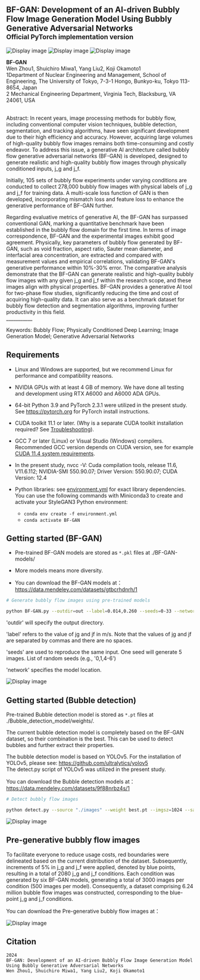 ## BF-GAN: Development of an AI-driven Bubbly Flow Image Generation Model Using Bubbly Generative Adversarial Networks<br><sub>Official PyTorch implementation version</sub>

![Display image](./docs/bubbly.gif)
![Display image](./docs/1.png)
![Display image](./docs/2.png)

**BF-GAN**<br>
Wen Zhou1, Shuichiro Miwa1, Yang Liu2, Koji Okamoto1<br>
1Department of Nuclear Engineering and Management, School of Engineering, The University of Tokyo, 7-3-1 Hongo, Bunkyo-ku, Tokyo 113-8654, Japan<br>
2 Mechanical Engineering Department, Virginia Tech, Blacksburg, VA 24061, USA<br>
<br>

Abstract: In recent years, image processing methods for bubbly flow, including conventional computer vision techniques, bubble detection, segmentation, and tracking algorithms, have seen significant development due to their high efficiency and accuracy. However, acquiring large volumes of high-quality bubbly flow images remains both time-consuming and costly endeavor. To address this issue, a generative AI architecture called bubbly flow generative adversarial networks (BF-GAN) is developed, designed to generate realistic and high-quality bubbly flow images through physically conditioned inputs, j_g and j_f.<br>

Initially, 105 sets of bubbly flow experiments under varying conditions are conducted to collect 278,000 bubbly flow images with physical labels of j_g and j_f for training data. A multi-scale loss function of GAN is then developed, incorporating mismatch loss and feature loss to enhance the generative performance of BF-GAN further.<br>

Regarding evaluative metrics of generative AI, the BF-GAN has surpassed conventional GAN, marking a quantitative benchmark have been established in the bubbly flow domain for the first time. In terms of image correspondence, BF-GAN and the experimental images exhibit good agreement. Physically, key parameters of bubbly flow generated by BF-GAN, such as void fraction, aspect ratio, Sauter mean diameter, and interfacial area concentration, are extracted and compared with measurement values and empirical correlations, validating BF-GAN's generative performance within 10%-30% error. The comparative analysis demonstrate that the BF-GAN can generate realistic and high-quality bubbly flow images with any given j_g and j_f within the research scope, and these images align with physical properties. BF-GAN provides a generative AI tool for two-phase flow studies, significantly reducing the time and cost of acquiring high-quality data. It can also serve as a benchmark dataset for bubbly flow detection and segmentation algorithms, improving further productivity in this field.<br>___________


Keywords: 
Bubbly Flow; Physically Conditioned Deep Learning; Image Generation Model; Generative Adversarial Networks<br>



## Requirements

* Linux and Windows are supported, but we recommend Linux for performance and compatibility reasons.
* NVIDIA GPUs with at least 4 GB of memory. We have done all testing and development using RTX A6000 and A6000 ADA GPUs.
* 64-bit Python 3.9 and PyTorch 2.3.1 were utilized in the present study. See https://pytorch.org for PyTorch install instructions.
* CUDA toolkit 11.1 or later.  (Why is a separate CUDA toolkit installation required?  See [Troubleshooting](./docs/troubleshooting.md#why-is-cuda-toolkit-installation-necessary)).
* GCC 7 or later (Linux) or Visual Studio (Windows) compilers.  Recommended GCC version depends on CUDA version, see for example [CUDA 11.4 system requirements](https://docs.nvidia.com/cuda/archive/11.4.1/cuda-installation-guide-linux/index.html#system-requirements).
* In the present study,  nvcc -V: Cuda compilation tools, release 11.6, V11.6.112;  NVIDIA-SMI 550.90.07; Driver Version: 550.90.07;  CUDA Version: 12.4

* Python libraries: see [environment.yml](./environment.yml) for exact library dependencies.  You can use the following commands with Miniconda3 to create and activate your StyleGAN3 Python environment:
  - `conda env create -f environment.yml`
  - `conda activate BF-GAN`

## Getting started (BF-GAN)

* Pre-trained BF-GAN models are stored as `*.pkl` files at ./BF-GAN-models/ <br>

* More models means more diversity.

* You can download the BF-GAN models at：https://data.mendeley.com/datasets/gtbcrhdnrh/1

```.bash
# Generate bubbly flow images using pre-trained models

python BF-GAN.py --outdir=out --label=0.014,0.260 --seeds=0-33 --network=/home/user/ZHOU-Wen/BF-GAN/BF-GAN-models/network-snapshot-00027-5000.pkl
```

'outdir' will specify the output directory.

'label' refers to the value of jg and jf in m/s. Note that the values of jg and jf are separated by commas and there are no spaces.

'seeds' are used to reproduce the same input. One seed will generate 5 images. List of random seeds (e.g., \'0,1,4-6\')

'network' specifies the model location.

![Display image](./docs/3.png)


## Getting started (Bubble detection)
Pre-trained Bubble detection model is stored as `*.pt` files at ./Bubble_detection_model/weights/.

The current bubble detection model is completely based on the BF-GAN dataset, so their combination is the best. This can be used to detect bubbles and further extract their properties.

The bubble detection model is based on YOLOv5. For the installation of YOLOv5, please see: https://github.com/ultralytics/yolov5 <br>
The detect.py script of YOLOv5 was utilized in the present study.

You can download the Bubble detection models at：https://data.mendeley.com/datasets/9f88nrbz4s/1



```.bash
# Detect bubbly flow images

python detect.py --source "./images" --weight best.pt --imgsz=1024 --save-txt --save-crop --line-thickness=2 --hide-labels --hide-conf

```

![Display image](./docs/4.png)



## Pre-generative bubbly flow images

To facilitate everyone to reduce usage costs, red boundaries were delineated based on the current distribution of the dataset. Subsequently, increments of 5% in j_g and j_f were applied, denoted by blue points, resulting in a total of 2080 j_g and j_f conditions. Each condition was generated by six BF-GAN models, generating a total of 3000 images per condition (500 images per model). Consequently, a dataset comprising 6.24 million bubble flow images was constructed, corresponding to the blue-point j_g and j_f conditions.


You can download the Pre-generative bubbly flow images at：


![Display image](./docs/5.png)
## Citation

```
2024
BF-GAN: Development of an AI-driven Bubbly Flow Image Generation Model Using Bubbly Generative Adversarial Networks
Wen Zhou1, Shuichiro Miwa1, Yang Liu2, Koji Okamoto1
```

